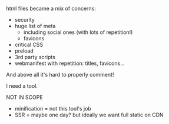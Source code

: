 

html files became a mix of concerns:
- security
- huge list of meta
  - including social ones (with lots of repetition!)
  - favicons
- critical CSS
- preload
- 3rd party scripts
- webmanifest with repetition: titles, favicons...

And above all it's hard to properly comment!

I need a tool.

NOT IN SCOPE
* minification = not this tool's job
* SSR = maybe one day? but ideally we want full static on CDN
